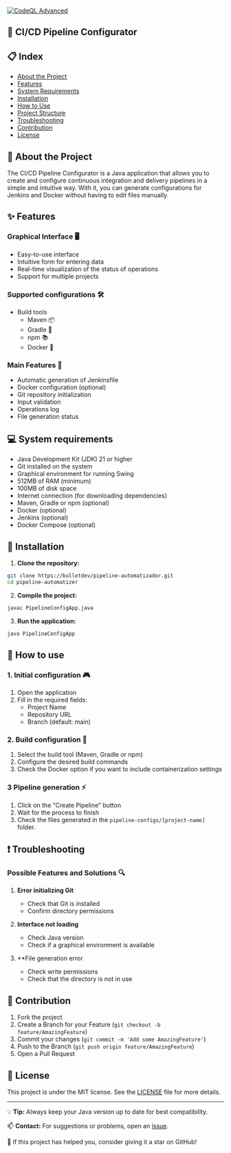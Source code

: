 [![CodeQL Advanced](https://github.com/Bulletdev/pipeline-automatizador/actions/workflows/codeql.yml/badge.svg)](https://github.com/Bulletdev/pipeline-automatizador/actions/workflows/codeql.yml)

## 🚀 CI/CD Pipeline Configurator

## 📋 Index
- [About the Project](#-about-the-project)
- [Features](#-features)
- [System Requirements](#-system-requirements)
- [Installation](#-installation)
- [How to Use](#-how-to-use)
- [Project Structure](#-project-structure)
- [Troubleshooting](#-troubleshooting)
- [Contribution](#-contribution)
- [License](#-license)

## 🎯 About the Project

The CI/CD Pipeline Configurator is a Java application that allows you to create and configure continuous integration and delivery pipelines in a simple and intuitive way.
With it, you can generate configurations for Jenkins and Docker without having to edit files manually.

## ✨ Features

### Graphical Interface 🖥️

- Easy-to-use interface
- Intuitive form for entering data
- Real-time visualization of the status of operations
- Support for multiple projects

### Supported configurations 🛠️

- Build tools
    - Maven 📦
    - Gradle 🐘
    - npm 📚
    - Docker 🐳
  
### Main Features 🌟
- Automatic generation of Jenkinsfile
- Docker configuration (optional)
- Git repository initialization
- Input validation
- Operations log
- File generation status


## 💻 System requirements

- Java Development Kit (JDK) 21 or higher
- Git installed on the system
- Graphical environment for running Swing
- 512MB of RAM (minimum)
- 100MB of disk space
- Internet connection (for downloading dependencies)
- Maven, Gradle or npm (optional)
- Docker (optional)
- Jenkins (optional)
- Docker Compose (optional)


## 🚀 Installation

1. **Clone the repository:**

```bash
git clone https://bulletdev/pipeline-automatizador.git
cd pipeline-automatizer
```

2. **Compile the project:**
```bash
javac PipelineConfigApp.java
```

3. **Run the application:**
```bash
java PipelineConfigApp
```

## 📖 How to use

### 1. Initial configuration 🎮
1. Open the application
2. Fill in the required fields:
    - Project Name
    - Repository URL
    - Branch (default: main)

### 2. Build configuration 🔧
1. Select the build tool (Maven, Gradle or npm)
2. Configure the desired build commands
3. Check the Docker option if you want to include containerization settings

### 3 Pipeline generation ⚡
1. Click on the “Create Pipeline” button
2. Wait for the process to finish
3. Check the files generated in the `pipeline-configs/[project-name]` folder.


## ❗ Troubleshooting

### Possible Features and Solutions 🔍

1. **Error initializing Git**
    - Check that Git is installed
    - Confirm directory permissions

2. **Interface not loading**
    - Check Java version
    - Check if a graphical environment is available

3. **File generation error
    - Check write permissions
    - Check that the directory is not in use

## 🤝 Contribution

1. Fork the project
2. Create a Branch for your Feature (`git checkout -b feature/AmazingFeature`)
3. Commit your changes (`git commit -m 'Add some AmazingFeature'`)
4. Push to the Branch (`git push origin feature/AmazingFeature`)
5. Open a Pull Request

## 📝 License

This project is under the MIT license. See the [LICENSE](LICENSE) file for more details.

---

💡 **Tip:** Always keep your Java version up to date for best compatibility.

📫 **Contact:** For suggestions or problems, open an [issue](https://github.com/bulletdev/pipeline-automatizador/issues).

🌟 If this project has helped you, consider giving it a star on GitHub!
